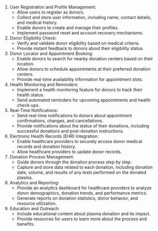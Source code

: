 1. User Registration and Profile Management:
    - Allow users to register as donors.
    - Collect and store user information, including name, contact details, and medical history.
    - Enable donors to create and manage their profiles.
    - Implement password reset and account recovery mechanisms.
2. Donor Eligibility Check:
    - Verify and validate donor eligibility based on medical criteria.
    - Provide instant feedback to donors about their eligibility status.
3. Donor Locator and Appointment Booking:
    - Enable donors to search for nearby donation centers based on their location.
    - Allow donors to schedule appointments at their preferred donation centers.
    - Provide real-time availability information for appointment slots.
4. Health Monitoring and Reminders:
    - Implement a health monitoring feature for donors to track their health status.
    - Send automated reminders for upcoming appointments and health check-ups.
5. Real-Time Notifications:
    - Send real-time notifications to donors about appointment confirmations, changes, and cancellations.
    - Provide notifications about the status of their donations, including successful donations and post-donation instructions.
6. Electronic Health Records (EHR) Integration:
    - Enable healthcare providers to securely access donor medical records and donation history.
    - Allow healthcare providers to update donor records.
7. Donation Process Management:
    - Guide donors through the donation process step by step.
    - Capture and store data related to each donation, including donation date, volume, and results of any tests performed on the donated plasma.
8. Analytics and Reporting:
    - Provide an analytics dashboard for healthcare providers to analyze donor demographics, donation trends, and performance metrics.
    - Generate reports on donation statistics, donor behavior, and resource utilization.
9. Education and Outreach:
    - Include educational content about plasma donation and its impact.
    - Provide resources for users to learn more about the process and benefits.

